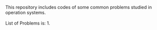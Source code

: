 This repository includes codes of some common problems studied in operation systems.
<br>
<br>
List of Problems is:
1. 
